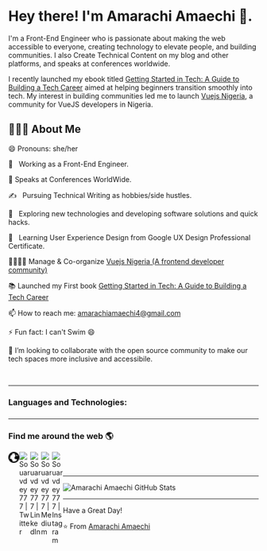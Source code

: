 

<!--
**amycruz97/amycruz97** is a ✨ _special_ ✨ repository because its `README.md` (this file) appears on your GitHub profile.

Here are some ideas to get you started:

- 🔭 I’m currently working on ...
- 🌱 I’m currently learning ...
- 👯 I’m looking to collaborate on ...
- 🤔 I’m looking for help with ...
- 💬 Ask me about ...
- 📫 How to reach me: ...
- 😄 Pronouns: ...
- ⚡ Fun fact: ...
-->

<h1> Hey there! I'm Amarachi Amaechi 👋.</h1>

I'm a Front-End Engineer who is passionate about making the web accessible to everyone, creating technology to elevate people, and building communities.
I also Create Technical Content on my blog and other platforms, and speaks at conferences worldwide. <br>

I recently launched my ebook titled [Getting Started in Tech: A Guide to Building a Tech Career](https://gumroad.com/l/gswtebook) aimed at helping beginners transition smoothly into tech. My interest in building communities led me to launch [Vuejs Nigeria](https://twitter.com/vuejsNg), a community for VueJS developers in Nigeria.
 


<h2> 👩🏽‍💻 About Me </h3>


😄 Pronouns: she/her

💼 &nbsp; Working as a Front-End Engineer.

:microphone: Speaks at Conferences WorldWide.

✍️ &nbsp; Pursuing Technical  Writing as hobbies/side hustles.
 
🤔 &nbsp; Exploring new technologies and developing software solutions and quick hacks.

🌱 &nbsp; Learning User Experience Design from Google UX Design Professional Certificate.

👨‍👩‍👧‍👧  Manage & Co-organize [Vuejs Nigeria (A frontend developer community)](https://twitter.com/vuejsNg)

:books: Launched my First book [Getting Started in Tech: A Guide to Building a Tech Career](https://gumroad.com/l/gswtebook)

📫 How to reach me: [amarachiamaechi4@gmail.com](mailto:amarachiamaechi4@gmail.com)
 
⚡ Fun fact: I can't Swim :smile:

👯 I’m looking to collaborate with the open source community to make our tech spaces more inclusive and accessibile.


<br/>

---

<h3>Languages and Technologies:<h3>

---

<h3> Find me around the web 🌎 </h3>

[<img align="left" alt="Souarvdey777" width="22px" src="https://raw.githubusercontent.com/iconic/open-iconic/master/svg/globe.svg" />][website]
[<img align="left" alt="Souarvdey777 | Twitter" width="22px" src="https://cdn.jsdelivr.net/npm/simple-icons@v3/icons/twitter.svg" />][twitter]
[<img align="left" alt="Souarvdey777 | LinkedIn" width="22px" src="https://cdn.jsdelivr.net/npm/simple-icons@v3/icons/linkedin.svg" />][linkedin]
[<img align="left" alt="Souarvdey777 | Medium" width="22px" src="https://cdn.jsdelivr.net/npm/simple-icons@v3/icons/medium.svg" />][medium]
[<img align="left" alt="Souarvdey777 | Instagram" width="22px" src="https://cdn.jsdelivr.net/npm/simple-icons@v3/icons/instagram.svg" />][instagram]

<br/>

[website]: http://amarachiamaechi.com/
[twitter]: https://twitter.com/AmarachiAmaechi
[linkedin]: https://www.linkedin.com/in/amaechi-amarachi/
[medium]: https://medium.com/@amaechiamarachi/
[instagram]: https://www.instagram.com/amycruz_97/

<br>

---

![Amarachi Amaechi GitHub Stats](https://github-readme-stats.vercel.app/api?username=amycruz97&hide=["stars"]&show_icons=true)

---

Have a Great Day!

⭐️ From [Amarachi Amaechi](https://github.com/97)
